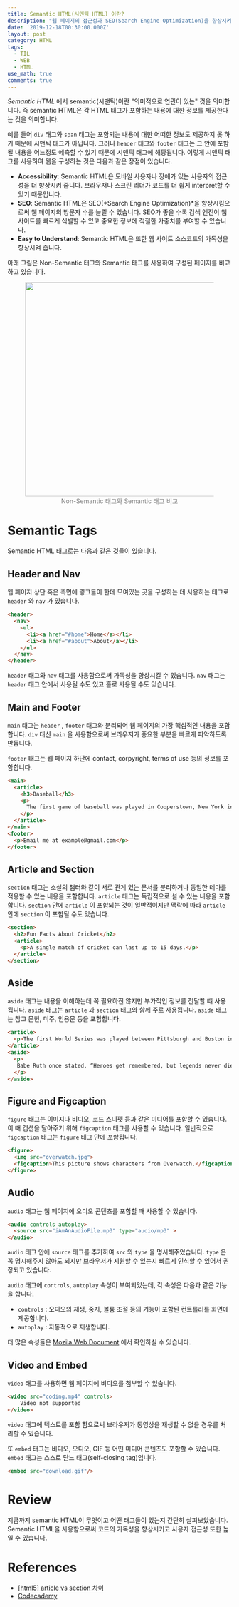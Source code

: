 ```yaml
---
title: Semantic HTML(시맨틱 HTML) 이란?
description: "웹 페이지의 접근성과 SEO(Search Engine Optimization)을 향상시켜주고 코드의 가독성을 높여주는 Semantic HTML에 대해서 알아보고, semantic 태그들에는 어떤 것들이 있는지 알아봅시다."
date: '2019-12-18T00:30:00.000Z'
layout: post
category: HTML
tags:
  - TIL
  - WEB
  - HTML
use_math: true
comments: true
---
```


_Semantic HTML_ 에서 semantic(시맨틱)이란 "의미적으로 연관이 있는" 것을 의미합니다. 즉 semantic HTML은 각 HTML 태그가 포함하는 내용에 대한 정보를 제공한다는 것을 의미합니다.

예를 들어 `div` 태그와 `span` 태그는 포함되는 내용에 대한 어떠한 정보도 제공하지 못 하기 때문에 시맨틱 태그가 아닙니다. 그러나 `header` 태그와 `footer` 태그는 그 안에 포함될 내용을 어느정도 예측할 수 있기 때문에 시맨틱 태그에 해당됩니다. 이렇게 시맨틱 태그를 사용하여 웹을 구성하는 것은 다음과 같은 장점이 있습니다.

- **Accessibility**: Semantic HTML은 모바일 사용자나 장애가 있는 사용자의 접근성을 더 향상시켜 줍니다. 브라우저나 스크린 리더가 코드를 더 쉽게 interpret할 수 있기 때문입니다.
- **SEO**: Semantic HTML은 SEO(*Search Engine Optimization)*을 향상시킴으로써 웹 페이지의 방문자 수를 늘릴 수 있습니다. SEO가 좋을 수록 검색 엔진이 웹 사이트를 빠르게 식별할 수 있고 중요한 정보에 적절한 가중치를 부여할 수 있습니다.
- **Easy to Understand**: Semantic HTML은 또한 웹 사이트 소스코드의 가독성을 향상시켜 줍니다.

아래 그림은 Non-Semantic 태그와 Semantic 태그를 사용하여 구성된 페이지를 비교하고 있습니다.

<figure>
  <img width="480" src="https://codecademy-content.s3.amazonaws.com/courses/Semantic+HTML/SemanticVSNonSemantic-Diagram.svg" />
  <figcaption style="text-align: center; color: grey;">Non-Semantic 태그와 Semantic 태그 비교</figcaption>
</figure>

# Semantic Tags

Semantic HTML 태그로는 다음과 같은 것들이 있습니다.

## Header and Nav

웹 페이지 상단 혹은 측면에 링크들이 한데 모여있는 곳을 구성하는 데 사용하는 태그로 `header` 와 `nav` 가 있습니다.

```HTML
<header>
  <nav>
    <ul>
      <li><a href="#home">Home</a></li>
      <li><a href="#about">About</a></li>
    </ul>
  </nav>
</header>
```

`header` 태그와 `nav` 태그를 사용함으로써 가독성을 향상시킬 수 있습니다. `nav` 태그는 `header` 태그 안에서 사용될 수도 있고 홀로 사용될 수도 있습니다.

## Main and Footer

`main` 태그는 `header` , `footer` 태그와 분리되어 웹 페이지의 가장 핵심적인 내용을 포함합니다. `div` 대신 `main` 을 사용함으로써 브라우저가 중요한 부분을 빠르게 파악하도록 만듭니다.

`footer` 태그는 웹 페이지 하단에 contact, corpyright, terms of use 등의 정보를 포함합니다.

```HTML
<main>
  <article>
    <h3>Baseball</h3>
    <p>
      The first game of baseball was played in Cooperstown, New York in the summer of 1839.
    </p>
  </article>
</main>
<footer>
  <p>Email me at example@gmail.com</p>
</footer>
```

## Article and Section

`section` 태그는 소설의 챕터와 같이 서로 관계 있는 문서를 분리하거나 동일한 테마를 적용할 수 있는 내용을 포함합니다. `article` 태그는 독립적으로 설 수 있는 내용을 포함합니다. `section` 안에 `article` 이 포함되는 것이 일반적이지만 맥락에 따라 `article` 안에 `section` 이 포함될 수도 있습니다.

```HTML
<section>
  <h2>Fun Facts About Cricket</h2>
  <article>
    <p>A single match of cricket can last up to 15 days.</p>
  </article>
</section>
```

## Aside

`aside` 태그는 내용을 이해하는데 꼭 필요하진 않지만 부가적인 정보를 전달할 떄 사용됩니다. `aside` 태그는 `article` 과 `section` 태그와 함께 주로 사용됩니다. `aside` 태그는 참고 문헌, 미주, 인용문 등을 포함합니다.

```HTML
<article>
  <p>The first World Series was played between Pittsburgh and Boston in 1903 and was a nine-game series.</p>
</article>
<aside>
  <p>
   Babe Ruth once stated, “Heroes get remembered, but legends never die.”
  </p>
</aside>
```

## Figure and Figcaption

`figure` 태그는 이미지나 비디오, 코드 스니펫 등과 같은 미디어를 포함할 수 있습니다. 이 때 캡션을 달아주기 위해 `figcaption` 태그를 사용할 수 있습니다. 일반적으로 `figcaption` 태그는 `figure` 태그 안에 포함됩니다.

```HTML
<figure>
  <img src="overwatch.jpg">
  <figcaption>This picture shows characters from Overwatch.</figcaption>
</figure>
```

## Audio

`audio` 태그는 웹 페이지에 오디오 콘텐츠를 포함할 때 사용할 수 있습니다.

```HTML
<audio controls autoplay>
  <source src="iAmAnAudioFile.mp3" type="audio/mp3" >
</audio>
```

`audio` 태그 안에 `source` 태그를 추가하여 `src` 와 `type` 을 명시해주었습니다. `type` 은 꼭 명시해주지 않아도 되지만 브라우저가 지원할 수 있는지 빠르게 인식할 수 있어서 권장되고 있습니다.

`audio` 태그에 `controls`, `autoplay` 속성이 부여되었는데, 각 속성은 다음과 같은 기능을 합니다.

- `controls` : 오디오의 재생, 중지, 볼륨 조절 등의 기능이 포함된 컨트롤러를 화면에 제공합니다.
- `autoplay` : 자동적으로 재생합니다.

더 많은 속성들은 [Mozila Web Document](https://developer.mozilla.org/en-US/docs/Web/HTML/Element/audio#Attributes) 에서 확인하실 수 있습니다.

## Video and Embed

`video` 태그를 사용하면 웹 페이지에 비디오를 첨부할 수 있습니다.

```HTML
<video src="coding.mp4" controls>
	Video not supported
</video>
```

`video` 태그에 텍스트를 포함 함으로써 브라우저가 동영상을 재생할 수 없을 경우를 처리할 수 있습니다.

또 `embed` 태그는 비디오, 오디오, GIF 등 어떤 미디어 콘텐츠도 포함할 수 있습니다. `embed` 태그는 스스로 닫느 태그(self-closing tag)입니다.

```HTML
<embed src="download.gif"/>
```

# Review

지금까지 semantic HTML이 무엇이고 어떤 태그들이 있는지 간단히 살펴보았습니다. Semantic HTML을 사용함으로써 코드의 가독성을 향상시키고 사용자 접근성 또한 높일 수 있습니다.

# References

- [[html5] article vs section 차이](https://aboooks.tistory.com/346)
- [Codecademy](http://www.codecademy.com)
